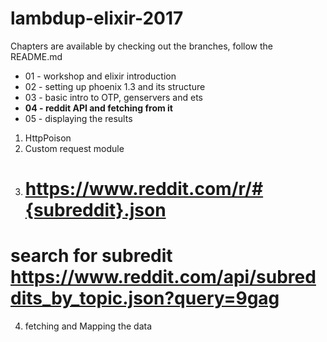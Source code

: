 # lambdup-elixir-2017

Chapters are available by checking out the branches,
follow the README.md

* 01 - workshop and elixir introduction
* 02 - setting up phoenix 1.3 and its structure
* 03 - basic intro to OTP, genservers and ets
* __04 - reddit API and fetching from it__
* 05 - displaying the results

1) HttpPoison
2) Custom request module
3) # https://www.reddit.com/r/#{subreddit}.json
# search for subredit https://www.reddit.com/api/subreddits_by_topic.json?query=9gag
4) fetching and Mapping the data
